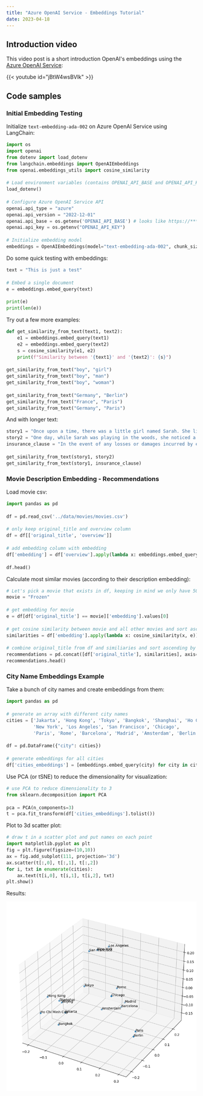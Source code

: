 ```yaml
---
title: "Azure OpenAI Service - Embeddings Tutorial"
date: 2023-04-18
---
```

## Introduction video

This video post is a short introduction OpenAI's embeddings using the [Azure OpenAI Service](https://azure.microsoft.com/en-us/products/cognitive-services/openai-service/):

{{< youtube id="jBtW4wsBVlk" >}}

## Code samples

### Initial Embedding Testing

Initialize `text-embedding-ada-002` on Azure OpenAI Service using LangChain:

```python
import os
import openai
from dotenv import load_dotenv
from langchain.embeddings import OpenAIEmbeddings
from openai.embeddings_utils import cosine_similarity

# Load environment variables (contains OPENAI_API_BASE and OPENAI_API_KEY)
load_dotenv()

# Configure Azure OpenAI Service API
openai.api_type = "azure"
openai.api_version = "2022-12-01"
openai.api_base = os.getenv('OPENAI_API_BASE') # looks like https://********.openai.azure.com/
openai.api_key = os.getenv("OPENAI_API_KEY")

# Initialize embedding model
embeddings = OpenAIEmbeddings(model="text-embedding-ada-002", chunk_size=1)
```

Do some quick testing with embeddings:

```python
text = "This is just a test"

# Embed a single document
e = embeddings.embed_query(text)

print(e)
print(len(e))
```

Try out a few more examples:

```python
def get_similarity_from_text(text1, text2):
    e1 = embeddings.embed_query(text1)
    e2 = embeddings.embed_query(text2)
    s = cosine_similarity(e1, e2)
    print(f"Similarity between '{text1}' and '{text2}': {s}")

get_similarity_from_text("boy", "girl")
get_similarity_from_text("boy", "man")
get_similarity_from_text("boy", "woman")

get_similarity_from_text("Germany", "Berlin")
get_similarity_from_text("France", "Paris")
get_similarity_from_text("Germany", "Paris")
```

And with longer text:

```python
story1 = "Once upon a time, there was a little girl named Sarah. She lived with her family in a small village near the woods. Every morning Sarah would wake up early, get dressed, and go outside to play."
story2 = "One day, while Sarah was playing in the woods, she noticed a small rabbit hopping around in the grass. She decided to follow it, hoping to see where it would go. The rabbit kept hopping until it reached the entrance of a small cave."
insurance_clause = "In the event of any losses or damages incurred by either party due to unforeseen circumstances, both parties agree to be liable for their respective liabilities and hold the other harmless for any and all damages and losses sustained."

get_similarity_from_text(story1, story2)
get_similarity_from_text(story1, insurance_clause)
```

### Movie Description Embedding - Recommendations

Load movie csv:

```python
import pandas as pd

df = pd.read_csv('../data/movies/movies.csv')

# only keep original_title and overview column
df = df[['original_title', 'overview']]

# add embedding column with embedding
df['embedding'] = df['overview'].apply(lambda x: embeddings.embed_query(x))

df.head()
```

Calculate most similar movies (according to their description embedding):

```python
# Let's pick a movie that exists in df, keeping in mind we only have 500 movies in it!
movie = "Frozen"

# get embedding for movie
e = df[df['original_title'] == movie]['embedding'].values[0]

# get cosine similarity between movie and all other movies and sort ascending
similarities = df['embedding'].apply(lambda x: cosine_similarity(x, e))

# combine original_title from df and similiaries and sort ascending by similarity
recommendations = pd.concat([df['original_title'], similarities], axis=1).sort_values(by='embedding', ascending=False)
recommendations.head()
```

### City Name Embeddings Example

Take a bunch of city names and create embeddings from them:

```python
import pandas as pd

# generate an array with different city names
cities = ['Jakarta', 'Hong Kong', 'Tokyo', 'Bangkok', 'Shanghai', 'Ho Chi Minh City', 'Beijing',
          'New York', 'Los Angeles', 'San Francisco', 'Chicago',
          'Paris', 'Rome', 'Barcelona', 'Madrid', 'Amsterdam', 'Berlin']

df = pd.DataFrame({"city": cities})

# generate embeddings for all cities
df['cities_embeddings'] = [embeddings.embed_query(city) for city in cities]
```

Use PCA (or tSNE) to reduce the dimensionality for visualization:

```python
# use PCA to reduce dimensionality to 3
from sklearn.decomposition import PCA

pca = PCA(n_components=3)
t = pca.fit_transform(df['cities_embeddings'].tolist())
```

Plot to 3d scatter plot:

```python
# draw t in a scatter plot and put names on each point
import matplotlib.pyplot as plt
fig = plt.figure(figsize=(10,10))
ax = fig.add_subplot(111, projection='3d')
ax.scatter(t[:,0], t[:,1], t[:,2])
for i, txt in enumerate(cities):
    ax.text(t[i,0], t[i,1], t[i,2], txt)
plt.show()
```

Results:

![Cities embeddings visualized](/images/cities_plot.png "Cities embeddings visualized")
